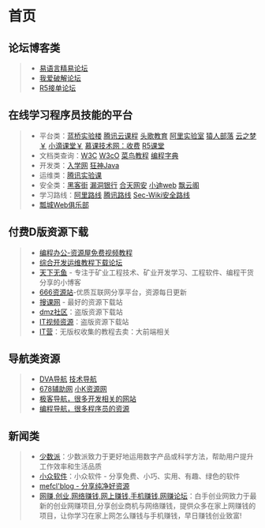 # 首页

## 论坛博客类

> -  [易语言精易论坛](https://bbs.125.la/)
> -  [我爱破解论坛](https://www.52pojie.cn/)
> -  [R5接单论坛](https://www.r5.cn/forum.php)

## 在线学习程序员技能的平台

>- 平台类：[蓝桥实验楼](https://www.lanqiao.cn/)    [腾讯云课程](https://cloud.tencent.com/edu/learning)    [头歌教育](https://www.educoder.net/)    [阿里实验室](https://developer.aliyun.com/adc/labs/?spm=a2c6h.13858375.0.0.468f3cf2DLkhsf)    [猿人部落](https://www.97yrbl.com/)    [云之梦￥](http://www.yzmedu.com/)    [小滴课堂￥](https://xdclass.net/)    [慕课技术网：收费](https://coding.imooc.com/)   [R5课堂](https://www.r5.cn/video.html)
>- 文档类查询：[W3C](https://www.w3cschool.cn/)    [W3cO](http://w3c0.com/)    [菜鸟教程](https://www.runoob.com/)    [编程字典](https://codingdict.com/tutorials) 
>- 开发类：[入学网](https://www.wldeer.com/)    [狂神Java](https://www.kuangstudy.com/)  
>- 运维类：[腾讯实验课](https://cloud.tencent.com/lab/labslist)
>- 安全类：[黑客街](https://www.hackjie.com/)    [漏洞银行](https://skills.bugbank.cn/)   [合天网安](https://www.hetianlab.com/)    [小迪web](https://www.bilibili.com/video/av374994720/)    [飘云阁](https://www.chinapyg.com/)
>- 学习路线：[阿里路线](https://developer.aliyun.com/learning)   [腾讯路线](https://cloud.tencent.com/edu/learning)  [Sec-Wiki安全路线](https://www.sec-wiki.com/skill)   
>- [瓢城Web俱乐部](https://www.ycku.com/)

## 付费D版资源下载

>- [编程办公-资源屋免费视频教程](https://www.ziyuanwu.com/se/teaching/bcbg)
>- [综合开发运维教程下载论坛](http://www.52download.cn/wpcourse/)   
>- [天下无鱼](https://shikey.com/) - 专注于矿业工程技术、矿业开发学习、工程软件、编程干货分享的小博客
>- [666资源站](https://666java.com/)-优质互联网分享平台，资源每日更新
>- [搜课网](https://www.soke.me/) - 最好的资源下载站
>- [dmz社区](https://www.dmzshequ.com/)：盗版资源下载站
>- [IT视频资源](https://www.97yrbl.com/)：盗版资源下载站
>- [IT营](https://www.itying.com/)：无版权收集的教程去卖：大前端相关
>

## 导航类资源 

> -  [DVA导航](http://www.dva520.com/)  [技术导航](https://www.daohangtx.com/)  
> -  [678辅助网](https://www.6788g.com/)   [小K资源网](https://www.xkwo.com/)
> -  [极客导航，很多开发相关的网站](https://tool.zmki.cn/)
> -  [编程导航，很多程序员的资源](https://www.code-nav.cn/resources)

## 新闻类

> -  [少数派](https://sspai.com/)：少数派致力于更好地运用数字产品或科学方法，帮助用户提升工作效率和生活品质
> -  [小众软件](https://www.appinn.com/)：小众软件 - 分享免费、小巧、实用、有趣、绿色的软件
> -  [mefcl'blog - 分享纯净好资源](https://www.mefcl.com/)
> -  [网赚,创业,网络赚钱,网上赚钱,手机赚钱,网赚论坛](https://www.heishou.org/)：白手创业网致力于最新的创业网赚项目,分享创业商机与网络赚钱，提供众多在家上网赚钱的项目，让你学习在家上网怎么赚钱与手机赚钱，早日赚钱创业致富!

